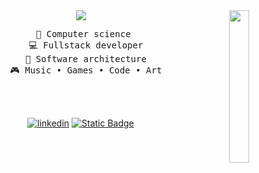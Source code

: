 <div align="center">
<img src="https://i.pinimg.com/736x/96/bd/31/96bd31d2b45fb45a378824f297c6e68e.jpg" width="25%" align="right" />
<img src="https://readme-typing-svg.demolab.com?font=Fira+Code&pause=10000&color=30074a&width=435&center=true&vCenter=true&lines=Hi!+I'm+Daniel"/>
</br>

<pre>
  💼 Computer science 
  💻 Fullstack developer
  📖 Software architecture
  🎮 Music • Games • Code • Art
</pre>

<br><br>


[![linkedin](https://img.shields.io/badge/website-purple)](https://www.linkedin.com/in/danielmunier27)
[![Static Badge](https://img.shields.io/badge/linkedin-blue)](https://www.linkedin.com/in/danielmunier27)
